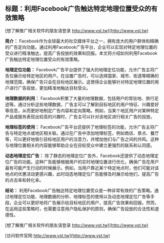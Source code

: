 ## **标题：利用Facebook广告触达特定地理位置受众的有效策略**

[想了解推广相关软件的朋友请登录 http://www.vst.tw](http://www.vst.tw)

**简介：**
Facebook作为全球最大的社交媒体平台之一，拥有庞大的用户群体和精确的广告定向功能。通过利用Facebook广告平台，企业可以实现对特定地理位置的受众进行精准触达，提高广告投放的效果和回报。本文将介绍如何利用Facebook广告触达特定地理位置受众的有效策略。

**地理定位功能：**
Facebook广告平台提供了强大的地理定位功能，允许广告主将广告仅展示给特定地区的用户。在设置广告时，可以选择国家、城市、街道等精确的地理范围，确保广告只会在目标地区展示。这使得企业能够针对特定地理位置的用户进行广告投放，更加精准地触达目标受众。

**地理数据的利用：**
Facebook积累了大量的地理数据，包括用户的常驻地、旅行足迹等。通过分析这些地理数据，广告主可以了解到目标地区的用户特征、兴趣爱好等信息，从而更好地制定广告内容和定向策略。例如，当某个地区用户对某种特定产品或服务表现出较高的兴趣时，广告主可以针对该地区进行相关广告的投放。

**地理标签的使用：**
Facebook广告平台还提供了地理标签的功能，允许广告主将广告与特定地点或地区相关联。通过在广告中添加地理标签，例如商店、景点、餐厅等，可以更好地吸引目标地区用户的注意力，并增加他们与广告之间的共鸣。这种与地理位置相关的内容能够帮助企业在目标受众中建立更强烈的联系和认同感。

**动态地理定位广告：**
除了静态的地理定位广告外，Facebook还提供了动态地理定位广告的功能。这种广告能够根据用户的实时地理位置进行优化，确保广告在用户最有可能产生行动的时候展示。例如，当用户靠近某个特定地点时，他们可能对该地点的优惠活动更感兴趣，此时动态地理定位广告能够及时展示给他们，提高广告的点击率和转化率。

**结论：**
利用Facebook广告触达特定地理位置受众是一种非常有效的广告策略。通过地理定位功能、地理数据的分析、地理标签的使用以及动态地理定位广告等手段，企业可以更好地将广告展示给目标地区的用户，提高广告效果和回报。然而，在运用这些策略时，也需要注意用户隐私保护的原则，确保广告投放的合法性和道德性。

[想了解推广相关软件的朋友请登录 http://www.vst.tw](http://www.vst.tw)


[访问软件官网 http://www.vst.tw](http://www.vst.tw)
